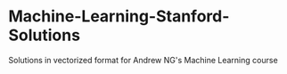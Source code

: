 # Machine-Learning-Stanford-Solutions
Solutions in vectorized format for Andrew NG's Machine Learning course
